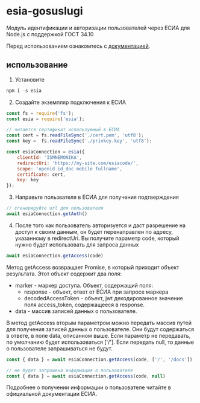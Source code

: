 # esia-gosuslugi
Модуль идентификации и авторизации пользователей через ЕСИА для Node.js с поддержкой ГОСТ 34.10

Перед использованием ознакомтесь с [документацией](https://digital.gov.ru/ru/documents/6182/).

## использование

1. Установите
```js
npm i -s esia
```

2. Создайте экземпляр подключения к ЕСИА

```js
const fs = require('fs');
const esia = require('esia');

// читается сертификат используемый в ЕСИА
const cert = fs.readFileSync('./cert.pem', 'utf8');
const key =  fs.readFileSync('./privkey.key', 'utf8');

const esiaConnection = esia({
    clientId: 'ISMNEMONIKA',
    redirectUri: 'https://my-site.com/esiacode/',
    scope: 'openid id_doc mobile fullname',
    certificate: cert,
    key: key
});
```

3. Направьте пользвателя в ЕСИА для получения подтверждения

```js
// сгенерируйте url для пользователя
await esiaConnection.getAuth()
```

4. После того как пользователь авторизуется и даст разрешение на доступ к своим данным, он будет перенаправлен по адресу, указанному в redirectUri. Вы получите параметр code, который нужно будет использовать для запроса данных
```js
await esiaConnection.getAccess(code)
```

Метод getAccess возвращает Promise, в который приходит объект результата. Этот объект содержит два поля:
- marker - маркер доступа. Объект, содержащий поля:
    - response - объект, ответ от ЕСИА при запросе маркера
    - decodedAccessToken - объект, jwt декодированное значение поля access_token, содержащееся в response.
- data - массив записей данных о пользователе.

В метод getAccess вторым параметром можно передать массив путей для получения записей данных о пользователе. Они будут содержаться в ответе, в поле data, описанном выше. Если параметр не передавать, по умолчанию будет использоваться ['/']. Если передать null, то данные о пользователе запрашиваться не будут.

```js
const { data } = await esiaConnection.getAccess(code, ['/', '/docs']) 

// не будет запрошена информация о пользователе
const { data } = await esiaConnection.getAccess(code, null)
```

Подробнее о получении информации о пользователе читайте в официальной документации ЕСИА.



